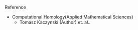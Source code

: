 Reference

* Computational Homology(Applied Mathematical Sciences) 
    * Tomasz Kaczynski (Author) et. al..
